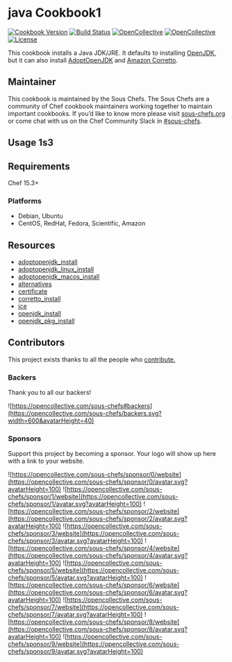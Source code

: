 # java Cookbook1

[![Cookbook Version](https://img.shields.io/cookbook/v/java.svg)](https://supermarket.chef.io/cookbooks/java)
[![Build Status](https://img.shields.io/circleci/project/github/sous-chefs/java/master.svg)](https://circleci.com/gh/sous-chefs/java)
[![OpenCollective](https://opencollective.com/sous-chefs/backers/badge.svg)](#backers)
[![OpenCollective](https://opencollective.com/sous-chefs/sponsors/badge.svg)](#sponsors)
[![License](https://img.shields.io/badge/License-Apache%202.0-green.svg)](https://opensource.org/licenses/Apache-2.0)

This cookbook installs a Java JDK/JRE. It defaults to installing [OpenJDK](https://openjdk.java.net/), but it can also install [AdoptOpenJDK](https://adoptopenjdk.net/) and [Amazon Corretto](https://corretto.aws/).

## Maintainer

This cookbook is maintained by the Sous Chefs. The Sous Chefs are a community of Chef cookbook maintainers working together to maintain important cookbooks. If you’d like to know more please visit [sous-chefs.org](https://sous-chefs.org/) or come chat with us on the Chef Community Slack in [#sous-chefs](https://chefcommunity.slack.com/messages/C2V7B88SF).

## Usage 1s3

## Requirements

Chef 15.3+

### Platforms

- Debian, Ubuntu
- CentOS, RedHat, Fedora, Scientific, Amazon

## Resources

- [adoptopenjdk_install](https://github.com/sous-chefs/java/blob/master/documentation/resources/adoptopenjdk_install.md)
- [adoptopenjdk_linux_install](https://github.com/sous-chefs/java/blob/master/documentation/resources/adoptopenjdk_linux_install.md)
- [adoptopenjdk_macos_install](https://github.com/sous-chefs/java/blob/master/documentation/resources/adoptopenjdk_macos_install.md)
- [alternatives](https://github.com/sous-chefs/java/blob/master/documentation/resources/alternatives.md)
- [certificate](https://github.com/sous-chefs/java/blob/master/documentation/resources/certificate.md)
- [corretto_install](https://github.com/sous-chefs/java/blob/master/documentation/resources/corretto_install.md)
- [jce](https://github.com/sous-chefs/java/blob/master/documentation/resources/jce.md)
- [openjdk_install](https://github.com/sous-chefs/java/blob/master/documentation/resources/openjdk_install.md)
- [openjdk_pkg_install](https://github.com/sous-chefs/java/blob/master/documentation/resources/openjdk_pkg_install.md)

## Contributors

This project exists thanks to all the people who [contribute.](https://opencollective.com/sous-chefs/contributors.svg?width=890&button=false)

### Backers

Thank you to all our backers!

![https://opencollective.com/sous-chefs#backers](https://opencollective.com/sous-chefs/backers.svg?width=600&avatarHeight=40)

### Sponsors

Support this project by becoming a sponsor. Your logo will show up here with a link to your website.

![https://opencollective.com/sous-chefs/sponsor/0/website](https://opencollective.com/sous-chefs/sponsor/0/avatar.svg?avatarHeight=100)
![https://opencollective.com/sous-chefs/sponsor/1/website](https://opencollective.com/sous-chefs/sponsor/1/avatar.svg?avatarHeight=100)
![https://opencollective.com/sous-chefs/sponsor/2/website](https://opencollective.com/sous-chefs/sponsor/2/avatar.svg?avatarHeight=100)
![https://opencollective.com/sous-chefs/sponsor/3/website](https://opencollective.com/sous-chefs/sponsor/3/avatar.svg?avatarHeight=100)
![https://opencollective.com/sous-chefs/sponsor/4/website](https://opencollective.com/sous-chefs/sponsor/4/avatar.svg?avatarHeight=100)
![https://opencollective.com/sous-chefs/sponsor/5/website](https://opencollective.com/sous-chefs/sponsor/5/avatar.svg?avatarHeight=100)
![https://opencollective.com/sous-chefs/sponsor/6/website](https://opencollective.com/sous-chefs/sponsor/6/avatar.svg?avatarHeight=100)
![https://opencollective.com/sous-chefs/sponsor/7/website](https://opencollective.com/sous-chefs/sponsor/7/avatar.svg?avatarHeight=100)
![https://opencollective.com/sous-chefs/sponsor/8/website](https://opencollective.com/sous-chefs/sponsor/8/avatar.svg?avatarHeight=100)
![https://opencollective.com/sous-chefs/sponsor/9/website](https://opencollective.com/sous-chefs/sponsor/9/avatar.svg?avatarHeight=100)
